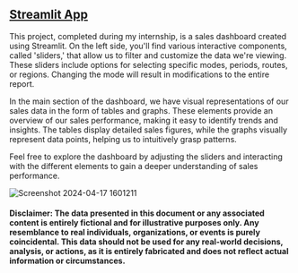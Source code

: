 ## [Streamlit App](https://performance-dashboard.streamlit.app/)

This project, completed during my internship, is a sales dashboard created using Streamlit. On the left side, you'll find various interactive components, called 'sliders,' that allow us to filter and customize the data we're viewing. These sliders include options for selecting specific modes, periods, routes, or regions. Changing the mode will result in modifications to the entire report.

In the main section of the dashboard, we have visual representations of our sales data in the form of tables and graphs. These elements provide an overview of our sales performance, making it easy to identify trends and insights. The tables display detailed sales figures, while the graphs visually represent data points, helping us to intuitively grasp patterns.

Feel free to explore the dashboard by adjusting the sliders and interacting with the different elements to gain a deeper understanding of sales performance.

![Screenshot 2024-04-17 1601211](https://github.com/sushamaa/streamlit/assets/89633663/8c63d466-c8bf-4128-83a7-9a87cbebbe82)

#### Disclaimer: The data presented in this document or any associated content is entirely fictional and for illustrative purposes only. Any resemblance to real individuals, organizations, or events is purely coincidental. This data should not be used for any real-world decisions, analysis, or actions, as it is entirely fabricated and does not reflect actual information or circumstances.
